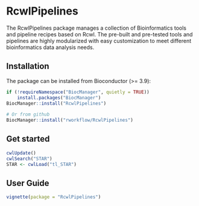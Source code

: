 # RcwlPipelines

The RcwlPipelines package manages a collection of Bioinformatics tools and pipeline recipes based on Rcwl. The pre-built and pre-tested tools and pipelines are highly modularized with easy customization to meet different bioinformatics data analysis needs.

## Installation

The package can be installed from Bioconductor (>= 3.9):

``` r
if (!requireNamespace("BiocManager", quietly = TRUE))
    install.packages("BiocManager")
BiocManager::install("RcwlPipelines")
	
# Or from github
BiocManager::install("rworkflow/RcwlPipelines")
```

## Get started

``` r
cwlUpdate()
cwlSearch("STAR")
STAR <- cwlLoad("tl_STAR")
```

## User Guide

``` r
vignette(package = "RcwlPipelines")
```
